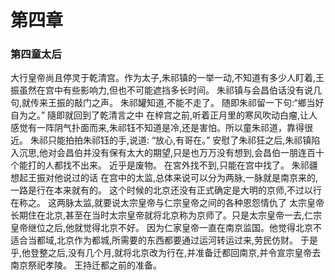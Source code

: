 # 第四章

### 第四童太后

大行皇帝尚且停灵于乾清宫。作为太子,朱祁镇的一举一动,不知道有多少人盯着,王振虽然在宫中有些影响力,但也不可能遮挡多长时间。
朱祁镇与会昌伯话没有说几句,就传来王振的敲门之声。
朱祁罐知道,不能不走了。
随即朱祁留一下句:“鄉当好自为之。”
隨即就回到了乾清言之中
在梓宫之前,听着正月里的寒风吹动白瘤,让人感觉有一阵阴气扑面而来,朱祁钰不知道是冷,还是害怕。所以童朱祁道，靠得很近。
朱祁只能拍拍朱祁钰的手,说道: “放心,有哥在。”
安慰了朱祁狂之后,朱祁镇陷入沉思,他对会昌伯并没有保有太大的期望,只是也万万没有想到,会昌伯一朋连百十个能打的人都找不出来。
近乎是废物。
在宮外找不到,只能在宫中找了。
朱祁疆想起王振对他说过的话
在宫中的太监,总体来说可以分为两脉,一脉就是南京来的,一路是行在本来就有的。
这个时候的北京还没有正式确定是大明的京师,不过以行在称之。
这两脉太监,就要说太宗皇帝与仁宗皇帝之间的各种恩怨情仇了
太宗皇帝长期住在北京,甚至在当时太宗皇帝就将北京称为京师了。只是太宗皇帝一去,仁宗皇帝继位之后,他就觉得北京不好。
因为仁家皇帝一直在南京监国。他觉得北京不适合当都域,北京作为都城,所需要的东西都要通过运河转运过来,劳民仿财。
于是乎,他登整之后,没有几个月,就将北京改为行在,并准备迁都回南京,并令宣宗皇帝去南京祭祀孝陵。
王持迁都之前的准备。